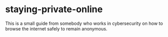 # staying-private-online
This is a small guide from somebody who works in cybersecurity on how to browse the internet safely to remain anonymous.
